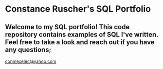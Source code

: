 # Constance Ruscher's SQL Portfolio
## Welcome to my SQL portfolio! This code repository contains examples of SQL I've written. Feel free to take a look and reach out if you have any questions;
conmecelec@yahoo.com
